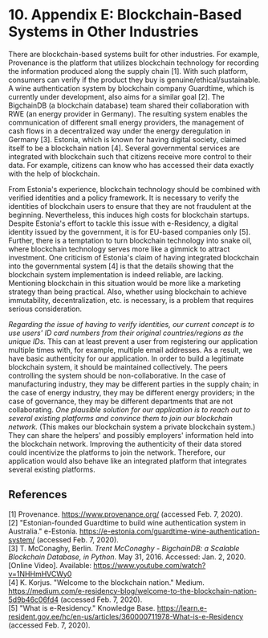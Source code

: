 # 10. Appendix E: Blockchain-Based Systems in Other Industries

There are blockchain-based systems built for other industries.
For example, Provenance is the platform that utilizes blockchain technology for recording the information produced along the supply chain [1].
With such platform, consumers can verify if the product they buy is genuine/ethical/sustainable.
A wine authentication system by blockchain company Guardtime, which is currently under development, also aims for a similar goal [2].
The BigchainDB (a blockchain database) team shared their collaboration with RWE (an energy provider in Germany).
The resulting system enables the communication of different small energy providers, the management of cash flows in a decentralized way under the energy deregulation in Germany [3].
Estonia, which is known for having digital society, claimed itself to be a blockchain nation [4].
Several governmental services are integrated with blockchain such that citizens receive more control to their data.
For example, citizens can know who has accessed their data exactly with the help of blockchain.

From Estonia's experience, blockchain technology should be combined with verified identities and a policy framework.
It is necessary to verify the identities of blockchain users to ensure that they are not fraudulent at the beginning.
Nevertheless, this induces high costs for blockchain startups.
Despite Estonia's effort to tackle this issue with e-Residency, a digital identity issued by the government, it is for EU-based companies only [5].
Further, there is a temptation to turn blockchain technology into snake oil, where blockchain technology serves more like a gimmick to attract investment.
One criticism of Estonia's claim of having integrated blockchain into the governmental system [4] is that the details showing that the blockchain system implementation is indeed reliable, are lacking.
Mentioning blockchain in this situation would be more like a marketing strategy than being practical.
Also, whether using blockchain to achieve immutability, decentralization, etc. is necessary, is a problem that requires serious consideration.

*Regarding the issue of having to verify identities, our current concept is to use users' ID card numbers from their original countries/regions as the unique IDs.*
This can at least prevent a user from registering our application multiple times with, for example, multiple email addresses.
As a result, we have basic authenticity for our application.
In order to build a legitimate blockchain system, it should be maintained collectively.
The peers controlling the system should be non-collaborative.
In the case of manufacturing industry, they may be different parties in the supply chain; in the case of energy industry, they may be different energy providers; in the case of governance, they may be different departments that are not collaborating.
*One plausible solution for our application is to reach out to several existing platforms and convince them to join our blockchain network.*
(This makes our blockchain system a private blockchain system.)
They can share the helpers' and possibly employers' information held into the blockchain network.
Improving the authenticity of their data stored could incentivize the platforms to join the network.
Therefore, our application would also behave like an integrated platform that integrates several existing platforms.

## References

<!-- The preferred reference style is IEEE reference style (version 11.12.2018). See <https://www.cse.ust.hk/ct/fyp/reports/content/ieee_style.html> and <http://journals.ieeeauthorcenter.ieee.org/wp-content/uploads/sites/7/IEEE-Reference-Guide.pdf>.
- Format for websites: [author names]. "[page title]." [website title]. [URL] (accessed [date of access (e.g. Mar. 1, 2000/ Mar. 2000)]).
- Format for books: [author names], "[chapter title]," in [book title (in italic type)], [edition number]th ed. [publisher city], [publisher US state], [publisher country]: [publisher name], [year], ch. [chapter number], sec. [section number], [page range].
- Format for online conference proceedings: [author names], "[paper title]," in [conference name (in italic type)], [year], [page range]. [Online]. Available: [URL]
- Format for lecture notes: [author names]. ([year]). [lecture title] [[type of medium]]. Available: [URL]
- Format for online manuals: [author names]. [manual title (in italic type)], [edition number]th ed. ([year]). Accessed: [date of access]. [Online]. Available: [URL]
- Format for online reports: [author names], "[report title]," [company name], [company city], [company US state], [company country], Rep. [report number], [date]. Accessed: [date of access]. [Online]. Available: [URL]
- Format for online videos: [video owner/creator], [location]. [video title (in italic type)]. [release date]. Accessed: [date of access]. [Online Video]. Available: [URL] -->
[1] Provenance. <https://www.provenance.org/> (accessed Feb. 7, 2020).\
[2] "Estonian-founded Guardtime to build wine authentication system in Australia." e-Estonia. <https://e-estonia.com/guardtime-wine-authentication-system/> (accessed Feb. 7, 2020).\
[3] <!-- Online video -->T. McConaghy, Berlin. *Trent McConaghy - BigchainDB: a Scalable Blockchain Database, in Python*. May 31, 2016. Accessed: Jan. 2, 2020. [Online Video]. Available: <https://www.youtube.com/watch?v=1NHHmHVCWy0>\
[4] K. Korjus. "Welcome to the blockchain nation." Medium. <https://medium.com/e-residency-blog/welcome-to-the-blockchain-nation-5d9b46c06fd4> (accessed Feb. 7, 2020).\
[5] "What is e-Residency." Knowledge Base. <https://learn.e-resident.gov.ee/hc/en-us/articles/360000711978-What-is-e-Residency> (accessed Feb. 7, 2020).
